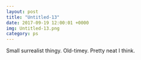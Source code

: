 ```yaml
---
layout: post
title: "Untitled-13"
date: 2017-09-19 12:00:01 +0000
img: Untitled-13.png
category: ps
---
```


Small surrealist thingy. Old-timey. Pretty neat I think.